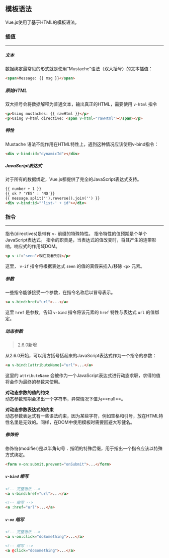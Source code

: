 ## 模板语法
Vue.js使用了基于HTML的模板语法。

### 插值
----
##### 文本
数据绑定最常见的形式就是使用“Mustache”语法（双大括号）的文本插值：   

```html
<span>Message: {{ msg }}</span>
```   

##### 原始HTML
双大括号会将数据解释为普通文本，输出真正的HTML，需要使用 `v-html` 指令

```html
<p>Using mustaches: {{ rawHtml }}</p>
<p>Using v-html directive: <span v-html="rawHtml"></span></p>
```

##### 特性
Mustache 语法不能作用在HTML特性上，遇到这种情况应该使用v-bind指令：   
```html
<div v-bind:id="dynamicId"></div>
```

##### JavaScript表达式
对于所有的数据绑定，Vue.js都提供了完全的JavaScript表达式支持。
```html
{{ number + 1 }}
{{ ok ? 'YES' : 'NO'}}
{{ message.split('').reverse().join('') }}
<div v-bind:id="'list-' + id"></div>
```   

### 指令
----
指令(directives)是带有 `v-` 前缀的特殊特性。
指令特性的值预期是个单个JavaScript表达式。
指令的职责是，当表达式的值改变时，将其产生的连带影响，响应式的作用域DOM。  
```html
<p v-if="seen">现在能看到我</p>
```
这里， `v-if` 指令将根据表达式 `seen` 的值的真假来插入/移除 `<p>` 元素。

##### 参数
一些指令能够接受一个参数，在指令名称后以冒号表示。
```html
<a v-bind:href="url">...</a>
```
这里 `href` 是参数，告知 `v-bind` 指令将该元素的 `href` 特性与表达式 `url` 的值绑定。

##### 动态参数
> 2.6.0新增   

从2.6.0开始，可以用方括号括起来的JavaScript表达式作为一个指令的参数：
```html
<a v-bind:[attributeName]="url">...</a>
```
这里的 `attributeName` 会被作为一个JavaScript表达式进行动态求职，求得的值将会作为最终的参数来使用。  

**对动态参数的值的约束**   
动态参数预期会求出一个字符串，异常情况下值为==null==。

**对动态参数表达式的约束**   
动态参数表达式有一些语法约束，因为某些字符，例如空格和引号，放在HTML特性名里是无效的。同样，在DOM中使用模板时需要回避大写健名。  

##### 修饰符
修饰符(modifier)是以半角句号 `.` 指明的特殊后缀，用于指出一个指令应该以特殊方式绑定。
```html
<form v-on:submit.prevent="onSubmit">...</form>
```


##### `v-bind` 缩写
```html
<!-- 完整语法 -->
<a v-bind:href="url">...</a>

<!-- 缩写 -->
<a :href="url">...</a>
```
##### `v-on` 缩写
```html
<!-- 完整语法 -->
<a v-on:click="doSomething">...</a>

<!-- 缩写 -->
<a @click="doSomething">...</a>
```
